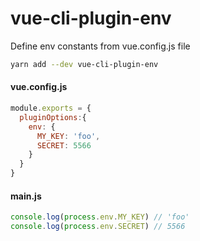# vue-cli-plugin-env
Define env constants from vue.config.js file

```sh
yarn add --dev vue-cli-plugin-env
```

#### vue.config.js
```js
module.exports = {
  pluginOptions:{
    env: {
      MY_KEY: 'foo',
      SECRET: 5566
    }
  }
}
```

#### main.js
```js
console.log(process.env.MY_KEY) // 'foo'
console.log(process.env.SECRET) // 5566
```